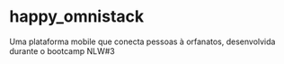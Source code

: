 # happy_omnistack
Uma plataforma mobile que conecta pessoas à orfanatos, desenvolvida durante o bootcamp NLW#3
